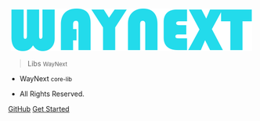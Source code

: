 <p align="center">
  <a href="https://lib.waynext.club">
    <img alt="docsify" src="resources/waynext.png" height="87">
  </a>
</p>

> <middle>Libs</middle> <small>  WayNext</small>

<!-- > SUSTech Application Wiki <small>2019-Fall</small> -->

- WayNext <small> core-lib</small>

- All Rights Reserved.

[GitHub](https://github.com/waynextclub/Core-Lib)
[Get Started](###Overview)

<!-- ![](src/_media/background.jpeg)
 -->